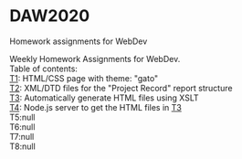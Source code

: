# DAW2020
Homework assignments for WebDev

Weekly Homework Assignments for WebDev.</br>
Table of contents: </br>
<a href="T1">T1</a>: HTML/CSS page with theme: "gato" </br>
<a href="T2">T2</a>: XML/DTD files for the "Project Record" report structure </br>
<a href="T3">T3</a>: Automatically generate HTML files using XSLT</br>
<a href="T4">T4</a>: Node.js server to get the HTML files in <a href=T3>T3<a></br>
T5:null</br>
T6:null</br>
T7:null</br>
T8:null</br>
